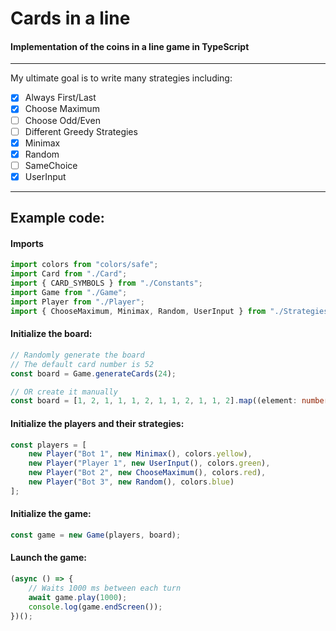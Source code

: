 # Cards in a line
#### Implementation of the coins in a line game in TypeScript
---
My ultimate goal is to write many strategies including:
* [x] Always First/Last
* [x] Choose Maximum
* [ ] Choose Odd/Even
* [ ] Different Greedy Strategies
* [x] Minimax
* [x] Random
* [ ] SameChoice
* [x] UserInput

---

## Example code:

#### Imports
```ts
import colors from "colors/safe";
import Card from "./Card";
import { CARD_SYMBOLS } from "./Constants";
import Game from "./Game";
import Player from "./Player";
import { ChooseMaximum, Minimax, Random, UserInput } from "./Strategies";
```

#### Initialize the board:
```ts
// Randomly generate the board
// The default card number is 52
const board = Game.generateCards(24);

// OR create it manually
const board = [1, 2, 1, 1, 1, 2, 1, 1, 2, 1, 1, 2].map((element: number) => new Card(element, CARD_SYMBOLS.CLUBS));
```

#### Initialize the players and their strategies:
```ts
const players = [
    new Player("Bot 1", new Minimax(), colors.yellow),
    new Player("Player 1", new UserInput(), colors.green),
    new Player("Bot 2", new ChooseMaximum(), colors.red),
    new Player("Bot 3", new Random(), colors.blue)
];
```
#### Initialize the game:
```ts
const game = new Game(players, board);
```
#### Launch the game:
```ts
(async () => {
    // Waits 1000 ms between each turn
    await game.play(1000);
    console.log(game.endScreen());
})();
```
